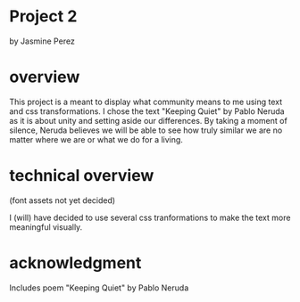 # Project 2

by Jasmine Perez

#  overview

This project is a meant to display what community means to me using text and css transformations. I chose the text "Keeping Quiet" by Pablo Neruda as it is about unity and setting aside our differences. By taking a moment of silence, Neruda believes we will be able to see how truly similar we are no matter where we are or what we do for a living. 

# technical overview

(font assets not yet decided)

 I (will) have decided to use several css tranformations to make the text more meaningful visually.


# acknowledgment

Includes poem "Keeping Quiet" by Pablo Neruda

